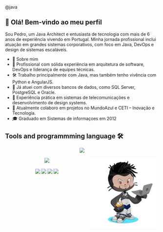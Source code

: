 @java

## 👋 Olá! Bem-vindo ao meu perfil
Sou Pedro, um Java Architect e entusiasta de tecnologia com mais de 6 anos de experiência vivendo em Portugal. 
Minha jornada profissional inclui atuação em grandes sistemas corporativos, com foco em Java, DevOps e design de sistemas escaláveis.

- 🧠 Sobre mim
- 💼 Profissional com sólida experiência em arquitetura de software, DevOps e liderança de equipes técnicas.
- 🛠️ Trabalho principalmente com Java, mas também tenho vivência com Python e AngularJS.
- 🧪 Já atuei com diversos bancos de dados, como SQL Server, PostgreSQL e Oracle.
- 📡 Experiência prática em sistemas de telecomunicações e desenvolvimento de design systems.
- 🚀 Atualmente colaboro em projetos no MundoAzul e CETI – Inovação e Tecnologia.
- 🎓 Graduado em Sistemas de informaçoes em 2012



<!--- 🌱 -->

 ## Tools and programmming language :hammer_and_wrench:
 
 <p align="center">
  <a href="https://skillicons.dev">
    <img src="https://skillicons.dev/icons?i=java,python,angular,postgres,rabbitmq,docker,kubernetes" />
  </a>
</p>
<img src="https://github.com/pedroeuropeu/pedroeuropeu/blob/main/octocat-1747422624337.png" min-width="230px" max-width="230px" width="230px" align="right" alt="Octocat">
<div align="center">
 <img src="https://github-readme-stats.vercel.app/api/top-langs/?username=pedroeuropeu&layout=compact&langs_count=7&theme=dracula"/>
</div>

</br>

<div  align="center"> 
  <a href="https://instagram.com/pedroeuropeu" target="_blank"><img src="https://img.shields.io/badge/-Instagram-%23E4405F?style=for-the-badge&logo=instagram&logoColor=white" target="_blank"></a>
  <a href = "mailto:pedro.brivia@vitru.com"><img src="https://img.shields.io/badge/-Gmail-%23333?style=for-the-badge&logo=gmail&logoColor=white" target="_blank"></a>
  <a href="https://www.linkedin.com/in/pedroeuropeu" target="_blank"><img src="https://img.shields.io/badge/-LinkedIn-%230077B5?style=for-the-badge&logo=linkedin&logoColor=white" target="_blank"></a>
  <a href="https://instagram.com/pedroeuropeu" target="_blank"><img src="https://img.shields.io/badge/-Github-%10E4410F?style=for-the-badge&logo=github&logoColor=white" target="_blank"></a>
</div>


